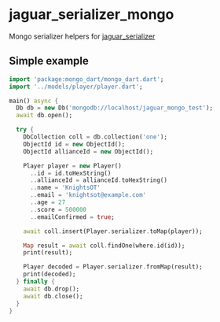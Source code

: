 # jaguar_serializer_mongo

Mongo serializer helpers for [jaguar_serializer](https://github.com/Jaguar-dart/jaguar_serializer)

## Simple example

```dart
import 'package:mongo_dart/mongo_dart.dart';
import '../models/player/player.dart';

main() async {
  Db db = new Db('mongodb://localhost/jaguar_mongo_test');
  await db.open();

  try {
    DbCollection coll = db.collection('one');
    ObjectId id = new ObjectId();
    ObjectId allianceId = new ObjectId();

    Player player = new Player()
      ..id = id.toHexString()
      ..allianceId = allianceId.toHexString()
      ..name = 'KnightsOT'
      ..email = 'knightsot@example.com'
      ..age = 27
      ..score = 500000
      ..emailConfirmed = true;

    await coll.insert(Player.serializer.toMap(player));

    Map result = await coll.findOne(where.id(id));
    print(result);

    Player decoded = Player.serializer.fromMap(result);
    print(decoded);
  } finally {
    await db.drop();
    await db.close();
  }
}
```